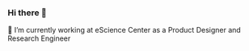 ### Hi there 👋

🔭 I’m currently working at eScience Center as a Product Designer and Research Engineer


